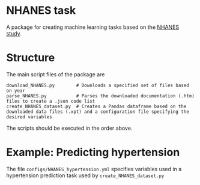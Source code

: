 # NHANES task
A package for creating machine learning tasks based on the [NHANES study](https://wwwn.cdc.gov/Nchs/Nhanes/).

# Structure

The main script files of the package are

```
download_NHANES.py        # Downloads a specified set of files based on year
parse_NHANES.py           # Parses the downloaded documentation (.htm) files to create a .json code list
create_NHANES_dataset.py  # Creates a Pandas dataframe based on the downloaded data files (.xpt) and a configuration file specifying the desired variables
```

The scripts should be executed in the order above. 

# Example: Predicting hypertension

The file ```configs/NHANES_hypertension.yml``` specifies variables used in a hypertension prediction task used by ```create_NHANES_dataset.py```

